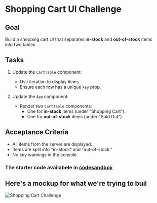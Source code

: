 # Shopping Cart UI Challenge

## Goal

Build a shopping cart UI that separates **in-stock** and **out-of-stock** items into two tables.

## Tasks

1. Update the `CartTable` component:

   - Use iteration to display items.
   - Ensure each row has a unique `key` prop.

2. Update the `App` component:
   - Render two `CartTable` components:
     - One for **in-stock** items (under "Shopping Cart").
     - One for **out-of-stock** items (under "Sold Out").

## Acceptance Criteria

- All items from the server are displayed.
- Items are split into "in-stock" and "out-of-stock."
- No key warnings in the console.

### The starter code availabele in [codesandbox](https://codesandbox.io/p/sandbox/shoppingcartuichallenge-h9tyfw)

## Here's a mockup for what we're trying to buil
![Shopping Cart Challenge](https://i.imgur.com/5ySfZ3h.png)
